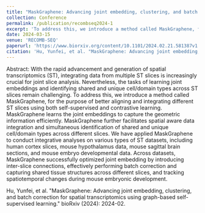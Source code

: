 ```yaml
---
title: "MaskGraphene: Advancing joint embedding, clustering, and batch correction for spatial transcriptomics using graph-based self-supervised learning"
collection: Conference
permalink: /publication/recombseq2024-1
excerpt: 'To address this, we introduce a method called MaskGraphene, for the purpose of better aligning and integrating different ST slices using both self-supervised and contrastive learning. MaskGraphene learns the joint embeddings to capture the geometric information efficiently. MaskGraphene further facilitates spatial aware data integration and simultaneous identification of shared and unique cell/domain types across different slices.'
date: 2024-03-15
venue: 'RECOMB-SEQ'
paperurl: 'https://www.biorxiv.org/content/10.1101/2024.02.21.581387v1.abstract'
citation: 'Hu, Yunfei, et al. "MaskGraphene: Advancing joint embedding, clustering, and batch correction for spatial transcriptomics using graph-based self-supervised learning." bioRxiv (2024): 2024-02.'
---
```

Abstract: With the rapid advancement and generation of spatial transcriptomics (ST), integrating data from multiple ST slices is increasingly crucial for joint slice analysis. Nevertheless, the tasks of learning joint embeddings and identifying shared and unique cell/domain types across ST slices remain challenging. To address this, we introduce a method called MaskGraphene, for the purpose of better aligning and integrating different ST slices using both self-supervised and contrastive learning. MaskGraphene learns the joint embeddings to capture the geometric information efficiently. MaskGraphene further facilitates spatial aware data integration and simultaneous identification of shared and unique cell/domain types across different slices. We have applied MaskGraphene to conduct integrative analyses on various types of ST datasets, including human cortex slices, mouse hypothalamus data, mouse sagittal brain sections, and mouse embryo developmental data. Across datasets, MaskGraphene successfully optimized joint embedding by introducing inter-slice connections, effectively performing batch correction and capturing shared tissue structures across different slices, and tracking spatiotemporal changes during mouse embryonic development.

Hu, Yunfei, et al. "MaskGraphene: Advancing joint embedding, clustering, and batch correction for spatial transcriptomics using graph-based self-supervised learning." bioRxiv (2024): 2024-02.